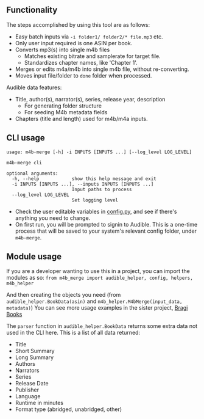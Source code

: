 ## Functionality
The steps accomplished by using this tool are as follows:

- Easy batch inputs via `-i folder1/ folder2/* file.mp3` etc.
- Only user input required is one ASIN per book.
- Converts mp3(s) into single m4b files
  - Matches existing bitrate and samplerate for target file.
  - Standardizes chapter names, like 'Chapter 1'. 
- Merges or edits m4a/m4b into single m4b file, without re-converting.
- Moves input file/folder to `done` folder when processed.

Audible data features:
  - Title, author(s), narrator(s), series, release year, description
    - For generating folder structure 
    - For seeding M4b metadata fields
  - Chapters (title and length) used for m4b/m4a inputs.


## CLI usage

```
usage: m4b-merge [-h] -i INPUTS [INPUTS ...] [--log_level LOG_LEVEL]

m4b-merge cli

optional arguments:
  -h, --help            show this help message and exit
  -i INPUTS [INPUTS ...], --inputs INPUTS [INPUTS ...]
                        Input paths to process
  --log_level LOG_LEVEL
                        Set logging level
```
  - Check the user editable variables in [config.py](src/m4b_merge/config.py), and see if there's anything you need to change.
  - On first run, you will be prompted to signin to Audible. This is a one-time process that will be saved to your system's relevant config folder, under `m4b-merge`.

## Module usage
If you are a developer wanting to use this in a project, you can import the modules as so:
`from m4b_merge import audible_helper, config, helpers, m4b_helper`

And then creating the objects you need (from `audible_helper.BookData(asin)` and `m4b_helper.M4bMerge(input_data, metadata)`)
You can see more usage examples in the sister project, [Bragi Books](https://github.com/djdembeck/bragibooks/blob/main/importer/views.py)

The `parser` function in `audible_helper.BookData` returns some extra data not used in the CLI here. This is a list of all data returned:
- Title
- Short Summary
- Long Summary
- Authors
- Narrators
- Series
- Release Date
- Publisher
- Language
- Runtime in minutes
- Format type (abridged, unabridged, other)